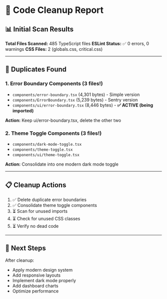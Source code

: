 # 🧹 Code Cleanup Report

## 📊 Initial Scan Results

**Total Files Scanned:** 485 TypeScript files
**ESLint Status:** ✅ 0 errors, 0 warnings
**CSS Files:** 2 (globals.css, critical.css)

---

## 🔴 Duplicates Found

### 1. Error Boundary Components (3 files!)
- `components/error-boundary.tsx` (4,301 bytes) - Simple version
- `components/ErrorBoundary.tsx` (5,239 bytes) - Sentry version
- `components/ui/error-boundary.tsx` (8,446 bytes) - **✅ ACTIVE (being imported)**

**Action:** Keep ui/error-boundary.tsx, delete the other two

### 2. Theme Toggle Components (3 files!)
- `components/dark-mode-toggle.tsx`
- `components/theme-toggle.tsx`
- `components/ui/theme-toggle.tsx`

**Action:** Consolidate into one modern dark mode toggle

---

## 📋 Cleanup Actions

1. ✅ Delete duplicate error boundaries
2. ✅ Consolidate theme toggle components
3. ⏳ Scan for unused imports
4. ⏳ Check for unused CSS classes
5. ⏳ Verify no dead code

---

## 🎯 Next Steps

After cleanup:
- Apply modern design system
- Add responsive layouts
- Implement dark mode properly
- Add dashboard charts
- Optimize performance

